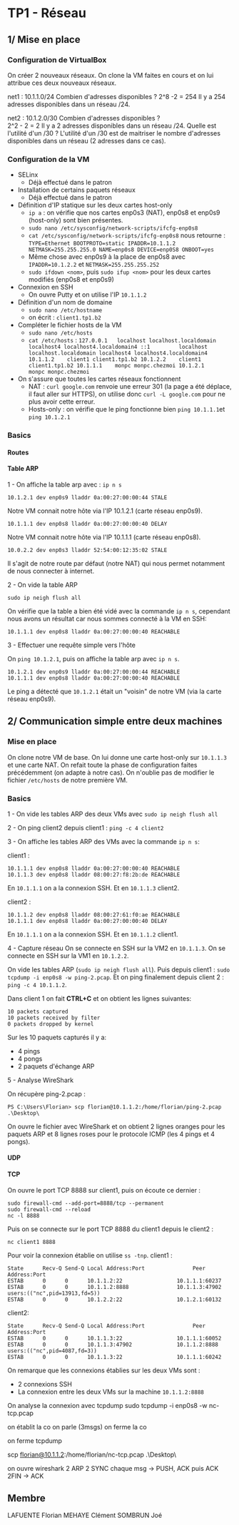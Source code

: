 ﻿# TP1 - Réseau
## 1/ Mise en place
### Configuration de VirtualBox

On créer 2 nouveaux réseaux. On clone la VM faites en cours et on lui attribue ces deux nouveaux réseaux.

net1 : 10.1.1.0/24
Combien d'adresses disponibles ? 
2^8 -2 = 254 
Il y a 254 adresses disponibles dans un réseau /24.

net2 : 10.1.2.0/30
Combien d'adresses disponibles ?	
2^2 - 2 = 2
Il y a 2 adresses disponibles dans un réseau /24.
Quelle est l'utilité d'un /30 ?
L'utilité d'un /30 est de maitriser le nombre d'adresses disponibles dans un réseau (2 adresses dans ce cas).

### Configuration de la VM

 - SELinx
	 - Déjà effectué dans le patron
 - Installation de certains paquets réseaux
	 - Déjà effectué dans le patron
 - Définition d'IP statique sur les deux cartes host-only
	- `ip a` : on vérifie que nos cartes enp0s3 (NAT), enp0s8 et enp0s9 (host-only) sont bien présentes.
	- `sudo nano /etc/sysconfig/network-scripts/ifcfg-enp0s8` 
	- `cat /etc/sysconfig/network-scripts/ifcfg-enp0s8` nous retourne : `TYPE=Ethernet BOOTPROTO=static IPADDR=10.1.1.2 NETMASK=255.255.255.0 NAME=enp0s8 DEVICE=enp0S8 ONBOOT=yes`
	- Même chose avec enp0s9 à la place de enp0s8 avec `IPADDR=10.1.2.2` et `NETMASK=255.255.255.252`
	- `sudo ifdown <nom>`, puis `sudo ifup <nom>` pour les deux cartes modifiés (enp0s8 et enp0s9)
- Connexion en SSH
	- On ouvre Putty et on utilise l'IP `10.1.1.2`
- Définition d'un nom de domaine
	- `sudo nano /etc/hostname`
	- on écrit : `client1.tp1.b2`
- Compléter le fichier hosts de la VM
	- `sudo nano /etc/hosts`
	- `cat /etc/hosts` : `127.0.0.1   localhost localhost.localdomain localhost4 localhost4.localdomain4
::1         localhost localhost.localdomain localhost4 localhost4.localdomain4
10.1.1.2    client1 client1.tp1.b2
10.1.2.2    client1 client1.tp1.b2
10.1.1.1    monpc monpc.chezmoi
10.1.2.1    monpc monpc.chezmoi
`
- On s'assure que toutes les cartes réseaux fonctionnent
	- NAT : `curl google.com` renvoie une erreur 301 (la page a été déplace, il faut aller sur HTTPS), on utilise donc `curl -L google.com` pour ne plus avoir cette erreur.
	- Hosts-only : on vérifie que le ping fonctionne bien `ping 10.1.1.1`et `ping 10.1.2.1`

### Basics

#### Routes
#### Table ARP

1 - On affiche la table arp avec : `ip n s`

	10.1.2.1 dev enp0s9 lladdr 0a:00:27:00:00:44 STALE
Notre VM connait notre hôte via l'IP 10.1.2.1 (carte réseau enp0s9).

	10.1.1.1 dev enp0s8 lladdr 0a:00:27:00:00:40 DELAY
Notre VM connait notre hôte via l'IP 10.1.1.1 (carte réseau enp0s8).

	10.0.2.2 dev enp0s3 lladdr 52:54:00:12:35:02 STALE
Il s'agit de notre route par défaut (notre NAT) qui nous permet notamment de nous connecter à internet.

2 - On vide la table ARP

	sudo ip neigh flush all

On vérifie que la table a bien été vidé avec la commande `ip n s`, cependant nous avons un résultat car nous sommes connecté à la VM en SSH:  

	10.1.1.1 dev enp0s8 lladdr 0a:00:27:00:00:40 REACHABLE

3 - Effectuer une requête simple vers l'hôte

On `ping 10.1.2.1`, puis on affiche la table arp avec `ip n s`.

	10.1.2.1 dev enp0s9 lladdr 0a:00:27:00:00:44 REACHABLE
	10.1.1.1 dev enp0s8 lladdr 0a:00:27:00:00:40 REACHABLE

Le ping a détecté que `10.1.2.1` était un "voisin" de notre VM (via la carte réseau enp0s9). 

## 2/ Communication simple entre deux machines

### Mise en place

On clone notre VM de base. On lui donne une carte host-only sur `10.1.1.3` et une carte NAT.
On refait toute la phase de configuration faites précédemment (on adapte à notre cas). 
On n'oublie pas de modifier le fichier `/etc/hosts` de notre première VM.

### Basics

1 - On vide les tables ARP des deux VMs avec `sudo ip neigh flush all`

2 - On ping client2 depuis client1 : `ping -c 4 client2`

3 - On affiche les tables ARP des VMs avec la commande `ip n s`:

client1 : 
	
	10.1.1.1 dev enp0s8 lladdr 0a:00:27:00:00:40 REACHABLE
	10.1.1.3 dev enp0s8 lladdr 08:00:27:f8:2b:de REACHABLE
En `10.1.1.1` on a la connexion SSH. Et en `10.1.1.3` client2.

client2 : 
	
	10.1.1.2 dev enp0s8 lladdr 08:00:27:61:f0:ae REACHABLE
	10.1.1.1 dev enp0s8 lladdr 0a:00:27:00:00:40 DELAY

En `10.1.1.1` on a la connexion SSH. Et en `10.1.1.2` client1.

4 - Capture réseau
On se connecte en SSH sur la VM2 en `10.1.1.3`.
On se connecte en SSH sur la VM1 en `10.1.2.2`.

On vide les tables ARP (`sudo ip neigh flush all`).
Puis depuis client1 : `sudo tcpdump -i enp0s8 -w ping-2.pcap`.
Et on ping finalement depuis client 2 : `ping -c 4 10.1.1.2`.

Dans client 1 on fait **CTRL+C** et on obtient les lignes suivantes: 

	10 packets captured
	10 packets received by filter
	0 packets dropped by kernel
	
Sur les 10 paquets capturés il y a:
- 4 pings
- 4 pongs
- 2 paquets d'échange ARP

5 - Analyse WireShark

On récupère ping-2.pcap : 

	PS C:\Users\Florian> scp florian@10.1.1.2:/home/florian/ping-2.pcap .\Desktop\

On ouvre le fichier avec WireShark et on obtient 2 lignes oranges pour les paquets ARP et 8 lignes roses pour le protocole ICMP (les 4 pings et 4 pongs).

#### UDP

#### TCP

On ouvre le port TCP 8888 sur client1, puis on écoute ce dernier : 

	sudo firewall-cmd --add-port=8888/tcp --permanent
	sudo firewall-cmd --reload
	nc -l 8888
Puis on se connecte sur le port TCP 8888 du client1 depuis le client2 : 
	
	nc client1 8888

Pour voir la connexion établie on utilise `ss -tnp`.
client1 : 

	State      Recv-Q Send-Q Local Address:Port               Peer Address:Port     
	ESTAB      0      0      10.1.1.2:22                 10.1.1.1:60237             
	ESTAB      0      0      10.1.1.2:8888               10.1.1.3:47902               users:(("nc",pid=13913,fd=5))
	ESTAB      0      0      10.1.2.2:22                 10.1.2.1:60132             

client2:

	State      Recv-Q Send-Q Local Address:Port               Peer Address:Port     
	ESTAB      0      0      10.1.1.3:22                 10.1.1.1:60052             
	ESTAB      0      0      10.1.1.3:47902              10.1.1.2:8888                users:(("nc",pid=4087,fd=3))
	ESTAB      0      0      10.1.1.3:22                 10.1.1.1:60242             

On remarque que les connexions établies sur les deux VMs sont : 
- 2 connexions SSH
- La connexion entre les deux VMs sur la machine `10.1.1.2:8888`

On analyse la connexion avec tcpdump
 sudo tcpdump -i enp0s8 -w nc-tcp.pcap

on établit la co
on parle (3msgs)
on ferme la co

on ferme tcpdump

scp florian@10.1.1.2:/home/florian/nc-tcp.pcap .\Desktop\

on ouvre wireshark
2 ARP
2 SYNC
chaque msg -> PUSH, ACK puis ACK
2FIN -> ACK

## Membre
LAFUENTE Florian
MEHAYE Clément
SOMBRUN Joé


